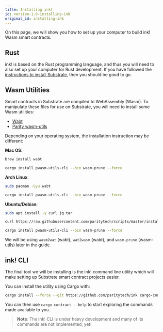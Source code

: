 ```yaml
---
title: Installing ink!
id: version-1.0-installing-ink
original_id: installing-ink
---
```


On this page, we will show you how to set up your computer to build ink! Wasm smart contracts.

## Rust

ink! is based on the Rust programming language, and thus you will need to also set up your computer for Rust development. If you have followed the [instructions to install Substrate](getting-started/installing-substrate.md), then you should be good to go.

## Wasm Utilities

Smart contracts in Substrate are compiled to WebAssembly (Wasm). To manipulate these files for use on Substrate, you will need to install some Wasm utilities:

* [Wabt](https://github.com/WebAssembly/wabt)
* [Parity wasm-utils](https://github.com/paritytech/wasm-utils)

Depending on your operating system, the installation instruction may be different:

**Mac OS**:

```bash
brew install wabt
```
```bash
cargo install pwasm-utils-cli --bin wasm-prune --force
```

**Arch Linux**:

```bash
sudo pacman -Syu wabt
```
```bash
cargo install pwasm-utils-cli --bin wasm-prune --force
```

**Ubuntu/Debian**:

```bash
sudo apt install -y curl jq tar
```
```bash
curl https://raw.githubusercontent.com/paritytech/scripts/master/install-wasm-binaries.sh -sSf |bash -s
```
```bash
cargo install pwasm-utils-cli --bin wasm-prune --force
```

We will be using `wasm2wat` (wabt), `wat2wasm` (wabt), and `wasm-prune` (wasm-utils) later in the guide.

## ink! CLI

The final tool we will be installing is the ink! command line utility which will make setting up Substrate smart contract projects easier.

You can install the utility using Cargo with:

```bash
cargo install --force --git https://github.com/paritytech/ink cargo-contract
```

You can then use `cargo contract --help` to start exploring the commands made available to you.  
> **Note**: The ink! CLI is under heavy development and many of its commands are not implemented, yet!
